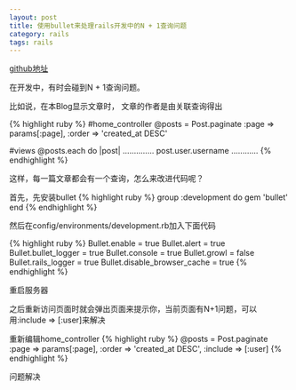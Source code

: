 ```yaml
---
layout: post
title: 使用bullet来处理rails开发中的N + 1查询问题
category: rails
tags: rails
---
```


[github地址](https://github.com/flyerhzm/bullet)

在开发中，有时会碰到N + 1查询问题。

比如说，在本Blog显示文章时， 文章的作者是由关联查询得出

{% highlight ruby %}
#home_controller
@posts = Post.paginate :page => params[:page], :order => 'created_at DESC'

#views
@posts.each do |post|
..............
post.user.username
............
{% endhighlight %}

这样，每一篇文章都会有一个查询，怎么来改进代码呢？

首先，先安装bullet
{% highlight ruby %}
group :development do
 gem 'bullet'
end
{% endhighlight %}

然后在config/environments/development.rb加入下面代码

{% highlight ruby %}
  Bullet.enable = true
  Bullet.alert = true
  Bullet.bullet_logger = true
  Bullet.console = true
  Bullet.growl = false
  Bullet.rails_logger = true
  Bullet.disable_browser_cache = true
{% endhighlight %}

重启服务器

之后重新访问页面时就会弹出页面来提示你，当前页面有N+1问题，可以用:include => [:user]来解决

重新编辑home_controller
{% highlight ruby %}
@posts = Post.paginate :page => params[:page], :order => 'created_at DESC', :include => [:user]
{% endhighlight %}

问题解决